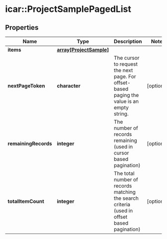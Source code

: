 # icar::ProjectSamplePagedList


## Properties

Name | Type | Description | Notes
------------ | ------------- | ------------- | -------------
**items** | [**array[ProjectSample]**](ProjectSample.md) |  | 
**nextPageToken** | **character** | The cursor to request the next page. For offset-based paging the value is an empty string. | [optional] 
**remainingRecords** | **integer** | The number of records remaining (used in cursor based pagination) | [optional] 
**totalItemCount** | **integer** | The total number of records matching the search criteria (used in offset based pagination) | [optional] 


